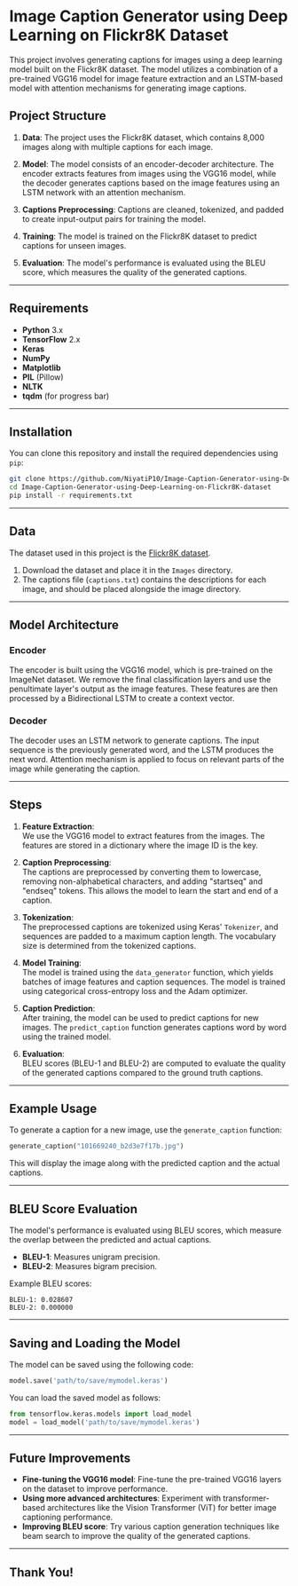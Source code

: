 # Image Caption Generator using Deep Learning on Flickr8K Dataset

This project involves generating captions for images using a deep learning model built on the Flickr8K dataset. The model utilizes a combination of a pre-trained VGG16 model for image feature extraction and an LSTM-based model with attention mechanisms for generating image captions.

## Project Structure

1. **Data**: The project uses the Flickr8K dataset, which contains 8,000 images along with multiple captions for each image.
   
2. **Model**: The model consists of an encoder-decoder architecture. The encoder extracts features from images using the VGG16 model, while the decoder generates captions based on the image features using an LSTM network with an attention mechanism.

3. **Captions Preprocessing**: Captions are cleaned, tokenized, and padded to create input-output pairs for training the model.

4. **Training**: The model is trained on the Flickr8K dataset to predict captions for unseen images.

5. **Evaluation**: The model's performance is evaluated using the BLEU score, which measures the quality of the generated captions.

---

## Requirements

- **Python** 3.x
- **TensorFlow** 2.x
- **Keras**
- **NumPy**
- **Matplotlib**
- **PIL** (Pillow)
- **NLTK**
- **tqdm** (for progress bar)

---

## Installation

You can clone this repository and install the required dependencies using `pip`:

```bash
git clone https://github.com/NiyatiP10/Image-Caption-Generator-using-Deep-Learning-on-Flickr8K-dataset.git
cd Image-Caption-Generator-using-Deep-Learning-on-Flickr8K-dataset
pip install -r requirements.txt
```

---

## Data

The dataset used in this project is the [Flickr8K dataset](https://www.kaggle.com/datasets/adityajn105/flickr8k).

1. Download the dataset and place it in the `Images` directory.
2. The captions file (`captions.txt`) contains the descriptions for each image, and should be placed alongside the image directory.

---

## Model Architecture

### Encoder

The encoder is built using the VGG16 model, which is pre-trained on the ImageNet dataset. We remove the final classification layers and use the penultimate layer's output as the image features. These features are then processed by a Bidirectional LSTM to create a context vector.

### Decoder

The decoder uses an LSTM network to generate captions. The input sequence is the previously generated word, and the LSTM produces the next word. Attention mechanism is applied to focus on relevant parts of the image while generating the caption.

---

## Steps

1. **Feature Extraction**:  
   We use the VGG16 model to extract features from the images. The features are stored in a dictionary where the image ID is the key.

2. **Caption Preprocessing**:  
   The captions are preprocessed by converting them to lowercase, removing non-alphabetical characters, and adding "startseq" and "endseq" tokens. This allows the model to learn the start and end of a caption.

3. **Tokenization**:  
   The preprocessed captions are tokenized using Keras' `Tokenizer`, and sequences are padded to a maximum caption length. The vocabulary size is determined from the tokenized captions.

4. **Model Training**:  
   The model is trained using the `data_generator` function, which yields batches of image features and caption sequences. The model is trained using categorical cross-entropy loss and the Adam optimizer.

5. **Caption Prediction**:  
   After training, the model can be used to predict captions for new images. The `predict_caption` function generates captions word by word using the trained model.

6. **Evaluation**:  
   BLEU scores (BLEU-1 and BLEU-2) are computed to evaluate the quality of the generated captions compared to the ground truth captions.

---

## Example Usage

To generate a caption for a new image, use the `generate_caption` function:

```python
generate_caption("101669240_b2d3e7f17b.jpg")
```

This will display the image along with the predicted caption and the actual captions.

---

## BLEU Score Evaluation

The model's performance is evaluated using BLEU scores, which measure the overlap between the predicted and actual captions.

- **BLEU-1**: Measures unigram precision.
- **BLEU-2**: Measures bigram precision.

Example BLEU scores:

```
BLEU-1: 0.028607
BLEU-2: 0.000000
```

---

## Saving and Loading the Model

The model can be saved using the following code:

```python
model.save('path/to/save/mymodel.keras')
```

You can load the saved model as follows:

```python
from tensorflow.keras.models import load_model
model = load_model('path/to/save/mymodel.keras')
```

---

## Future Improvements

- **Fine-tuning the VGG16 model**: Fine-tune the pre-trained VGG16 layers on the dataset to improve performance.
- **Using more advanced architectures**: Experiment with transformer-based architectures like the Vision Transformer (ViT) for better image captioning performance.
- **Improving BLEU score**: Try various caption generation techniques like beam search to improve the quality of the generated captions.

---

## Thank You!
